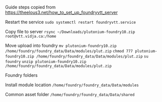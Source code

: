 Guide steps copied from https://theelous3.net/how_to_set_up_foundryvtt_server

Restart the service
`sudo systemctl restart foundryvtt.service`

Copy file to server
`rsync ~/Downloads/plutonium-foundry10.zip root@vtt.vidja.ca:/home`

Move upload into foundry
`mv plutonium-foundry10.zip /home/foundry/foundry_data/Data/modules/plut.zip`
`chmod 777 plutonium-foundry10.zip /home/foundry/foundry_data/Data/modules/plut.zip`
`su foundry`
`unzip plutonium-foundry10.zip /home/foundry/foundry_data/Data/modules/plut.zip`

Foundry folders

Install module location
`/home/foundry/foundry_data/Data/modules`

Common asset folder
`/home/foundry/foundry_data/Data/shared`
